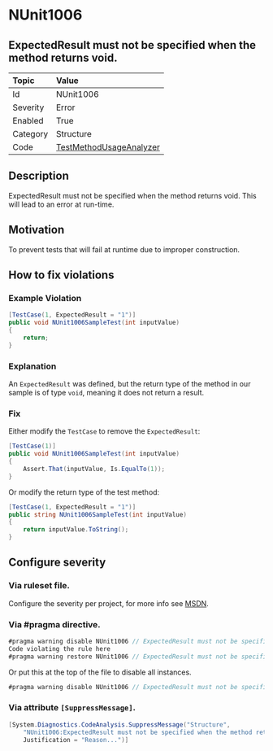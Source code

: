 # NUnit1006
## ExpectedResult must not be specified when the method returns void.

| Topic    | Value
| :--      | :--
| Id       | NUnit1006
| Severity | Error
| Enabled  | True
| Category | Structure
| Code     | [TestMethodUsageAnalyzer](https://github.com/nunit/nunit.analyzers/blob/0.2.0/src/nunit.analyzers/TestMethodUsage/TestMethodUsageAnalyzer.cs)


## Description

ExpectedResult must not be specified when the method returns void. This will lead to an error at run-time.

## Motivation

To prevent tests that will fail at runtime due to improper construction.

## How to fix violations

### Example Violation

```csharp
[TestCase(1, ExpectedResult = "1")]
public void NUnit1006SampleTest(int inputValue)
{
    return;
}
```

### Explanation

An `ExpectedResult` was defined, but the return type of the method in our sample is of type `void`, meaning it does not return a result.

### Fix

Either modify the `TestCase` to remove the `ExpectedResult`:

```csharp
[TestCase(1)]
public void NUnit1006SampleTest(int inputValue)
{
    Assert.That(inputValue, Is.EqualTo(1));
}
```

Or modify the return type of the test method:

```csharp
[TestCase(1, ExpectedResult = "1")]
public string NUnit1006SampleTest(int inputValue)
{
    return inputValue.ToString();
}
```

<!-- start generated config severity -->
## Configure severity

### Via ruleset file.

Configure the severity per project, for more info see [MSDN](https://msdn.microsoft.com/en-us/library/dd264949.aspx).

### Via #pragma directive.

```csharp
#pragma warning disable NUnit1006 // ExpectedResult must not be specified when the method returns void.
Code violating the rule here
#pragma warning restore NUnit1006 // ExpectedResult must not be specified when the method returns void.
```

Or put this at the top of the file to disable all instances.
```csharp
#pragma warning disable NUnit1006 // ExpectedResult must not be specified when the method returns void.
```

### Via attribute `[SuppressMessage]`.

```csharp
[System.Diagnostics.CodeAnalysis.SuppressMessage("Structure", 
    "NUnit1006:ExpectedResult must not be specified when the method returns void.",
    Justification = "Reason...")]
```
<!-- end generated config severity -->
